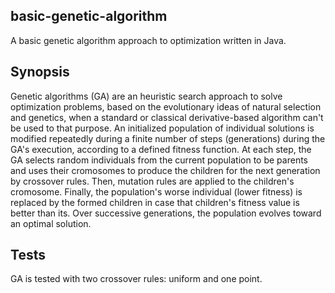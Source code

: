 ## basic-genetic-algorithm
A basic genetic algorithm approach to optimization written in Java.

## Synopsis
Genetic algorithms (GA) are an heuristic search approach to solve optimization problems, based on the evolutionary ideas of natural selection and genetics, when a standard or classical derivative-based algorithm can't be used to that purpose. An initialized population of individual solutions is modified repeatedly during a finite number of steps (generations) during the GA's execution, according to a defined fitness function. At each step, the GA selects random individuals from the current population to be parents and uses their cromosomes to produce the children for the next generation by crossover rules. Then, mutation rules are applied to the children's cromosome. Finally, the population's worse individual (lower fitness) is replaced by the formed children in case that children's fitness value is better than its. Over successive generations, the population evolves toward an optimal solution.

## Tests
GA is tested with two crossover rules: uniform and one point.
